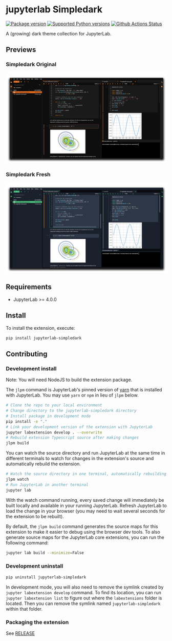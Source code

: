 # jupyterlab Simpledark

[![Package version](https://img.shields.io/pypi/v/jupyterlab-simpledark?color=%2334D058&label=pypi%20package)](https://pypi.org/project/jupyterlab-simpledark)
[![Supported Python versions](https://img.shields.io/pypi/pyversions/jupyterlab-simpledark.svg?color=%2334D058)](https://pypi.org/project/jupyterlab-simpledark)
[![Github Actions Status](https://github.com/ericmiguel/jupyterlab-simpledark/workflows/Build/badge.svg)](https://github.com/ericmiguel/jupyterlab-simpledark/actions/workflows/build.yml)

A (growing) dark theme collection for JupyterLab.

## Previews

### Simpledark Original

![original](https://raw.githubusercontent.com/ericmiguel/jupyterlab-simpledark/v1.0.0/examples/original1.png)

### Simpledark Fresh

![fresh](https://raw.githubusercontent.com/ericmiguel/jupyterlab-simpledark/v1.0.0/examples/fresh1.png)

## Requirements

- JupyterLab >= 4.0.0

## Install

To install the extension, execute:

```bash
pip install jupyterlab-simpledark
```

## Contributing

### Development install

Note: You will need NodeJS to build the extension package.

The `jlpm` command is JupyterLab's pinned version of
[yarn](https://yarnpkg.com/) that is installed with JupyterLab. You may use
`yarn` or `npm` in lieu of `jlpm` below.

```bash
# Clone the repo to your local environment
# Change directory to the jupyterlab-simpledark directory
# Install package in development mode
pip install -e "."
# Link your development version of the extension with JupyterLab
jupyter labextension develop . --overwrite
# Rebuild extension Typescript source after making changes
jlpm build
```

You can watch the source directory and run JupyterLab at the same time in different terminals to watch for changes in the extension's source and automatically rebuild the extension.

```bash
# Watch the source directory in one terminal, automatically rebuilding when needed
jlpm watch
# Run JupyterLab in another terminal
jupyter lab
```

With the watch command running, every saved change will immediately be built locally and available in your running JupyterLab. Refresh JupyterLab to load the change in your browser (you may need to wait several seconds for the extension to be rebuilt).

By default, the `jlpm build` command generates the source maps for this extension to make it easier to debug using the browser dev tools. To also generate source maps for the JupyterLab core extensions, you can run the following command:

```bash
jupyter lab build --minimize=False
```

### Development uninstall

```bash
pip uninstall jupyterlab-simpledark
```

In development mode, you will also need to remove the symlink created by `jupyter labextension develop`
command. To find its location, you can run `jupyter labextension list` to figure out where the `labextensions`
folder is located. Then you can remove the symlink named `jupyterlab-simpledark` within that folder.

### Packaging the extension

See [RELEASE](RELEASE.md)
